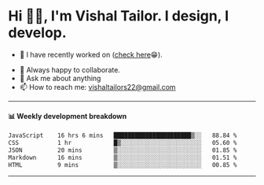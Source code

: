# Hi 👋🏻, I'm Vishal Tailor. I design, I develop.

- 🔭 I have recently worked on ([check here](https://vishaltailor.com)😁).
<!-- - 🎦 Currently watching: JavaScript: The Hard Parts By Will Sentance. -->
- 👯 Always happy to collaborate.
- 💬 Ask me about anything
- 📫 How to reach me: <a href="mailto:vishaltailors22@gmail.com">vishaltailors22@gmail.com</a>

<hr /> 
<h4>📊 Weekly development breakdown</h4>
<!--START_SECTION:waka-->

```txt
JavaScript    16 hrs 6 mins   ██████████████████████▒░░   88.84 %
CSS           1 hr            █▒░░░░░░░░░░░░░░░░░░░░░░░   05.60 %
JSON          20 mins         ▒░░░░░░░░░░░░░░░░░░░░░░░░   01.85 %
Markdown      16 mins         ▒░░░░░░░░░░░░░░░░░░░░░░░░   01.51 %
HTML          9 mins          ▒░░░░░░░░░░░░░░░░░░░░░░░░   00.85 %
```

<!--END_SECTION:waka-->
<hr /> 

<!-- ![](./profile-3d-contrib/profile-green-animate.svg) -->
